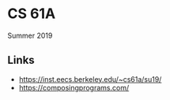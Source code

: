 # CS 61A

Summer 2019

## Links

- <https://inst.eecs.berkeley.edu/~cs61a/su19/>
- <https://composingprograms.com/>
